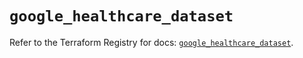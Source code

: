 # `google_healthcare_dataset`

Refer to the Terraform Registry for docs: [`google_healthcare_dataset`](https://registry.terraform.io/providers/hashicorp/google/6.27.0/docs/resources/healthcare_dataset).
